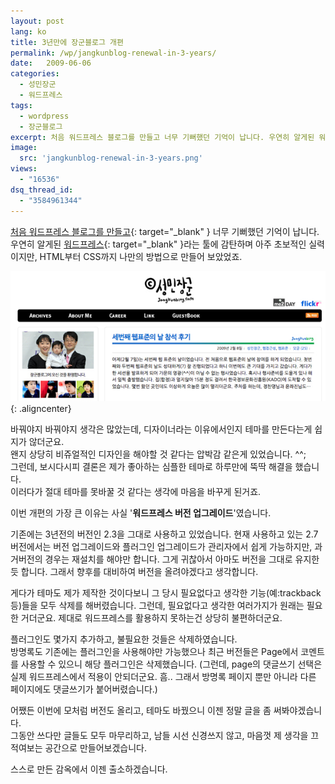 ```yaml
---
layout: post
lang: ko
title: 3년만에 장군블로그 개편
permalink: /wp/jangkunblog-renewal-in-3-years/
date:   2009-06-06
categories:
  - 성민장군
  - 워드프레스
tags:
  - wordpress
  - 장군블로그
excerpt: 처음 워드프레스 블로그를 만들고 너무 기뻐했던 기억이 납니다. 우연히 알게된 워드프레스라는 툴에 감탄하며 아주 초보적인 실력이지만, HTML부터 CSS까지 나만의 방법으로 만들어 보았었죠. 바꿔야지 바꿔야지 생각은 많았는데, 디자이너라는 이유에서인지 스킨을 만든다는게 쉽지가 않더군요. 왠지 상당히 비쥬얼적인 디자인을 해야할 것 같다는 압박감 같은게 있었습니다. ^^; 그런데, 보시다시피 결론은 제가 좋아하는 심플한 스킨으로 하루만에 뚝딱 해결을 했습니다. 이러다가 절대 스킨 못바꿀 것 같다는 생각에 마음을 바꾸게 된거죠. 이번 개편의 가장 큰 이유는 사실 “워드프레스 버전 업그레이드”였습니다. 기존에는 3년전의 버전인 2.3을 [...]
image:
  src: 'jangkunblog-renewal-in-3-years.png'
views:
  - "16536"
dsq_thread_id:
  - "3584961344"
---
```


[처음 워드프레스 블로그를 만들고](//www.jangkunblog.com/wp/wordpress-easy-install/){: target="_blank" } 너무 기뻐했던 기억이 납니다.  
우연히 알게된 [워드프레스](//www.wordpress.org){: target="_blank" }라는 툴에 감탄하며 아주 초보적인 실력이지만, HTML부터 CSS까지 나만의 방법으로 만들어 보았었죠.

![장군블로그 버전 1](/assets/img/2009/jangkunblog_v01.jpg){: .aligncenter}

바꿔야지 바꿔야지 생각은 많았는데, 디자이너라는 이유에서인지 테마를 만든다는게 쉽지가 않더군요.  
왠지 상당히 비쥬얼적인 디자인을 해야할 것 같다는 압박감 같은게 있었습니다. ^^;  
그런데, 보시다시피 결론은 제가 좋아하는 심플한 테마로 하루만에 뚝딱 해결을 했습니다.  
이러다가 절대 테마를 못바꿀 것 같다는 생각에 마음을 바꾸게 된거죠.

이번 개편의 가장 큰 이유는 사실 '**워드프레스 버전 업그레이드**'였습니다.

기존에는 3년전의 버전인 2.3을 그대로 사용하고 있었습니다. 현재 사용하고 있는 2.7 버전에서는 버전 업그레이드와 플러그인 업그레이드가 관리자에서 쉽게 가능하지만, 과거버전의 경우는 재설치를 해야만 합니다. 그게 귀찮아서 아마도 버전을 그대로 유지한 듯 합니다. 그래서 향후를 대비하여 버전을 올려야겠다고 생각합니다.

게다가 테마도 제가 제작한 것이다보니 그 당시 필요없다고 생각한 기능(예:trackback 등)들을 모두 삭제를 해버렸습니다. 그런데, 필요없다고 생각한 여러가지가 원래는 필요한 거더군요. 제대로 워드프레스를 활용하지 못하는건 상당히 불편하더군요.

플러그인도 몇가지 추가하고, 불필요한 것들은 삭제하였습니다.  
방명록도 기존에는 플러그인을 사용해야만 가능했으나 최근 버전들은 Page에서 코멘트를 사용할 수 있으니 해당 플러그인은 삭제했습니다. (그런데, page의 댓글쓰기 선택은 실제 워드프레스에서 적용이 안되더군요. 흠.. 그래서 방명록 페이지 뿐만 아니라 다른 페이지에도 댓글쓰기가 붙어버렸습니다.)

어쨌든 이번에 모처럼 버전도 올리고, 테마도 바꿨으니 이젠 정말 글을 좀 써봐야겠습니다.  
그동안 쓰다만 글들도 모두 마무리하고, 남들 시선 신경쓰지 않고, 마음껏 제 생각을 끄적여보는 공간으로 만들어보겠습니다.

스스로 만든 감옥에서 이젠 출소하겠습니다.